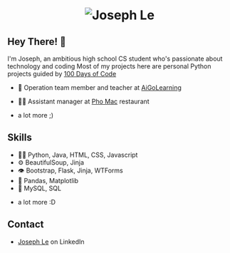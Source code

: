 <h1 align="center">
  <img src="Joseph Le.svg" alt="Joseph Le" />
</h1>

## Hey There! 👋
I'm Joseph, an ambitious high school CS student who's passionate about technology and coding
Most of my projects here are personal Python projects guided by [100 Days of Code](https://www.udemy.com/course/100-days-of-code/)

- 🦔 Operation team member and teacher at [AiGoLearning](https://aigolearning.org/)

- 👨‍💻 Assistant manager at [Pho Mac](https://www.phomacrestaurants.com/) restaurant
  
+ a lot more ;)

## Skills
- 👨‍💻 Python, Java, HTML, CSS, Javascript
- ⚙️ BeautifulSoup, Jinja
- 👁️ Bootstrap, Flask, Jinja, WTForms
- 💪 Pandas, Matplotlib
- 💽 MySQL, SQL
+ a lot more :D

## Contact
- [Joseph Le](www.linkedin.com/in/joseph-le-b32871207) on LinkedIn
